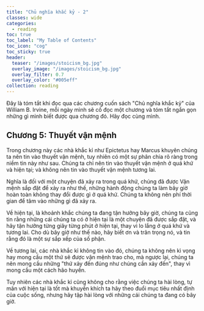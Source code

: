 ```yaml
---
title: "Chủ nghĩa khắc kỷ - 2"
classes: wide
categories:
  - reading
toc: true
toc_label: "My Table of Contents"
toc_icon: "cog"
toc_sticky: true
header:
  teaser: "/images/stoicism_bg.jpg"
  overlay_image: "/images/stoicism_bg.jpg"
  overlay_filter: 0.7
  overlay_color: "#005eff"
collection: reading
---
```

Đây là tóm tắt khi đọc qua các chương cuốn sách "Chủ nghĩa khắc kỷ" của William B. Irvine, mỗi ngày mình sẽ cố đọc một chương và tóm tắt ngắn gọn những gì mình biết được qua chương đó. Hãy đọc cùng mình.

## Chương 5: Thuyết vận mệnh

Trong chương này các nhà khắc kỉ như Epictetus hay Marcus khuyên chúng ta nên tin vào thuyết vận mệnh, tuy nhiên có một sự phân chia rõ ràng trong niềm tin này như sau. Chúng ta chỉ nên tin vào thuyết vận mệnh ở quá khứ và hiện tại; và không nên tin vào thuyết vận mệnh tương lai.

Nghĩa là đối với một chuyện đã xảy ra trong quá khứ, chúng đã được Vận mệnh sắp đặt để xảy ra như thế, những hành động chúng ta làm bây giờ hoàn toàn không thay đổi được gì ở quá khứ. Chúng ta không nên phí thời gian để tâm vào những gì đã xảy ra.

Về hiện tại, là khoảnh khắc chúng ta đang tận hưởng bây giờ, chúng ta cũng tin rằng những cái chúng ta có ở hiện tại là một chuyện đã được sắp đặt, và hãy tận hưởng từng giây từng phút ở hiện tại, thay vì lo lắng ở quá khứ và tương lai. Cho dù bây giờ như thế nào, hãy biết ơn và trân trọng nó, và tin rằng đó là một sự sắp xếp của số phận.

Về tương lai, các nhà khắc kỉ không tin vào đó, chúng ta không nên kì vọng hay mong cầu một thứ sẽ được vận mệnh trao cho, mà ngược lại, chúng ta nên mong cầu những "thứ xảy đến đúng như chúng cần xảy đến", thay vì mong cầu một cách hão huyền.

Tuy nhiên các nhà khắc kỉ cũng không cho rằng việc chúng ta hài lòng, tự mãn với hiện tại là tốt mà khuyến khích ta hãy theo đuổi mục tiêu nhất định của cuộc sống, nhưng hãy tập hài lòng với những cái chúng ta đang có bây giờ.